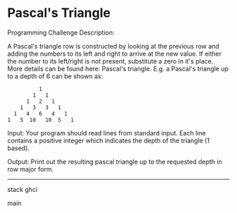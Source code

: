 # Pascal's Triangle

Programming Challenge Description:

A Pascal's triangle row is constructed by looking at the previous row and adding the numbers to its left and right to arrive at the new value. If either the number to its left/right is not present, substitute a zero in it's place. More details can be found here: Pascal's triangle. E.g. a Pascal's triangle up to a depth of 6 can be shown as: 
```
          1
        1   1
      1   2   1
    1   3   3   1
  1   4   6   4   1
1   5  10   10  5   1
```
Input: Your program should read lines from standard input. Each line contains a positive integer which indicates the depth of the triangle (1 based).

Output: Print out the resulting pascal triangle up to the requested depth in row major form.

--------------------

stack ghci

main
